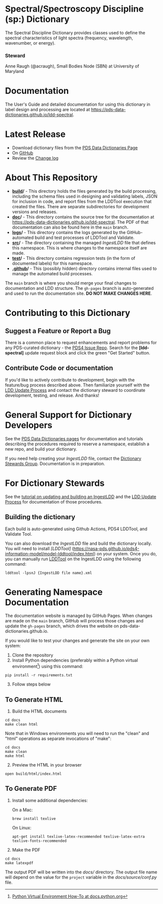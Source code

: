 # Spectral/Spectroscopy Discipline (sp:) Dictionary

The Spectral Discipline Dictionary provides classes used to define the spectral characteristics 
of light spectra (frequency, wavelength, wavenumber, or energy).

### Steward
Anne Raugh (@acraugh), Small Bodies Node (SBN) at University of Maryland

# Documentation

The User's Guide and detailed documentation for using this dictionary in
label design and processing
are located at https://pds-data-dictionaries.github.io/ldd-spectral.

# Latest Release

* Download dictionary files from the [PDS Data Dictionaries Page](https://pds.nasa.gov/datastandards/dictionaries/#sp})
* On [GitHub](../../releases/latest)
* Review the [Change log](ChangeLog.md)

# About This Repository

* **[build](build)/** - This directory holds the files generated by the
  build processing, including the schema files used in designing and
  validating labels, JSON for inclusion in code, and report files from the
  LDDTool execution that created the files. There are separate
  subdirectories for development versions and releases.
* **[doc](docs)/** - This directory contains the source tree for the 
  documentation at https://pds-data-dictionaries.github.io/ldd-spectral. The
  PDF of that documentation can also be found here in the `main` branch.
* **[logs](logs)/** - This directory contains the logs generated by the
  GitHub-automated build and test processes of LDDTool and Validate.
* **[src](src)/** - The directory containing the managed *IngestLDD* file
  that defines this namespace. This is where changes to the namespace
  itself are made.
* **[test](test)/** - This directory contains regression tests (in the
  form of documented labels) for this namespace.
* **[.github](.github)/** - This (possibly hidden) directory contains
  internal files used to manage the automated build processes.


The `main` branch is where you should merge your final changes to documentation and LDD structure.
The `gh-pages` branch is auto-generated and used to run the documentation site. **DO NOT MAKE CHANGES HERE**.


# Contributing to this Dictionary

## Suggest a Feature or Report a Bug
<!-- replace "repo id" below with the "ldd-xxx" string from the
GitHub repo URL.-->

There is a common place to request enhancements and report problems for
any PDS-curated dictionary - the [PDS4 Issue Repo](https://github.com/pds-data-dictionaries/PDS4-LDD-Issue-Repo/issues/new/choose).
Search for the **\[ldd-spectral\]** update request block and click the green
"Get Started" button.

## Contribute Code or documentation
If you'd like to actively contribute to development, begin with the
feature/bug process described above. Then familiarize yourself with
the [LDD Update Process](https://pds-data-dictionaries.github.io/development/ldd-update.html)
and contact the dictionary steward to coordinate development, testing,
and release. And thanks!

# General Support for Dictionary Developers
See the [PDS Data Dictionaries pages](https://pds-data-dictionaries.github.io)
for documentation and tutorials describing the procedures
required to reserve a namespace,
establish a new repo, and build your dictionary.

<!-- NOTE

     PDS needs a better suggestion than the following, but I'm hesitant
     to point to my wiki and I don't see the information clearly
     identified elsewhere...
-->
If you need help creating your *IngestLDD* file, contact the [Dictionary Stewards Group](https://pds-data-dictionaries.github.io/teams/pds-dd-stewards.html). Documentation is in preparation.

# For Dictionary Stewards

See the [tutorial on updating and building an IngestLDD](https://pds-data-dictionaries.github.io/support/tutorials.html#ldd-update-and-build-tutorial) and the [LDD Update Process](https://pds-data-dictionaries.github.io/development/ldd-update.html) for documentation of those procedures.

## Building the dictionary

Each build is auto-generated using Github Actions, PDS4 LDDTool, and Validate Tool.

You can also download the *IngestLDD* file and build the dictionary locally.
You will need to install *[LDDTool]* (https://nasa-pds.github.io/pds4-information-model/model-lddtool/index.html) on your system. Once you do,
you can manually run [LDDTool](https://nasa-pds.github.io/pds4-information-model/model-lddtool/index.html) on the IngestLDD using the following command:

```
lddtool -lpsnJ {IngestLDD file name}.xml
```

# Generating Namespace Documentation
The documentation website is managed by GitHub Pages. When changes are made on the `main` branch, GitHub will process those changes and update the `gh-pages` branch, which drives the website on pds-data-dictionaries.github.io. 

If you would like to test your changes and generate the site on your own system:

1. Clone the repository
2. Install Python dependencies (preferably within a Python virtual environment[^1]) using this command:
```
pip install -r requirements.txt
```
3. Follow steps below

[^1]: [Python Virtual Environment How-To at docs.python.org](https://docs.python.org/3/library/venv.html)

## To Generate HTML

1. Build the HTML documents
```
cd docs
make clean html
```
   Note that in Windows environments you will need to run the "clean" and "html" operations as separate invocations of "make":
```
cd docs
make clean
make html
````

2. Preview the HTML in your browser
```
open build/html/index.html
```

## To Generate PDF

1. Install some additional dependencies:

   On a Mac:
   ```
   brew install texlive
   ```

   On Linux:
   ```
   apt-get install texlive-latex-recommended texlive-latex-extra texlive-fonts-recommended
   ```

2. Make the PDF
```
cd docs
make latexpdf
```

The output PDF will be written into the *docs/* directory.
The output file name will depend on the value for the ```project``` variable
in the *docs/source/conf.py* file.